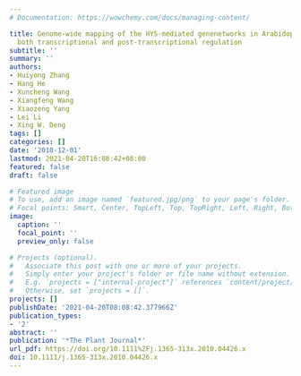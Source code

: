```yaml
---
# Documentation: https://wowchemy.com/docs/managing-content/

title: Genome-wide mapping of the HY5-mediated genenetworks in Arabidopsis that involve
  both transcriptional and post-transcriptional regulation
subtitle: ''
summary: ''
authors:
- Huiyong Zhang
- Hang He
- Xuncheng Wang
- Xiangfeng Wang
- Xiaozeng Yang
- Lei Li
- Xing W. Deng
tags: []
categories: []
date: '2010-12-01'
lastmod: 2021-04-20T16:08:42+08:00
featured: false
draft: false

# Featured image
# To use, add an image named `featured.jpg/png` to your page's folder.
# Focal points: Smart, Center, TopLeft, Top, TopRight, Left, Right, BottomLeft, Bottom, BottomRight.
image:
  caption: ''
  focal_point: ''
  preview_only: false

# Projects (optional).
#   Associate this post with one or more of your projects.
#   Simply enter your project's folder or file name without extension.
#   E.g. `projects = ["internal-project"]` references `content/project/deep-learning/index.md`.
#   Otherwise, set `projects = []`.
projects: []
publishDate: '2021-04-20T08:08:42.377966Z'
publication_types:
- '2'
abstract: ''
publication: '*The Plant Journal*'
url_pdf: https://doi.org/10.1111%2Fj.1365-313x.2010.04426.x
doi: 10.1111/j.1365-313x.2010.04426.x
---
```

